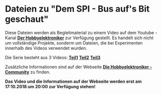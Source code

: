 # Dateien zu "Dem SPI - Bus auf's Bit geschaut"
Diese Dateien werden als Begleitmaterial zu einem Video auf dem Youtube - Kanal [__Der Hobbyelektroniker__](https://www.youtube.com/c/HobbyelektronikerCh) zur Verfügung gestellt. Es handelt sich nicht um vollständige Projekte, sonderm um Dateien, die bei Experimenten innerhalb des Videos verwendet wurden.

Die Serie besteht aus 3 Videos:
[__Teil1__](https://youtu.be/7uDo_Du5d9g) 
[__Teil2__](https://youtu.be/dmpgx7F-VlI) 
[__Teil3__](https://youtu.be/FxLXZEykKjY) 

Zusätzliche Informationen sind auf der Webseite [__Die Hobbyelektroniker - Community__](https://community.hobbyelektroniker.ch) zu finden.

__Das Video und die Informationen auf der Webseite werden erst am 17:10.2018 um 20:00 zur Verfügung stehen!__
